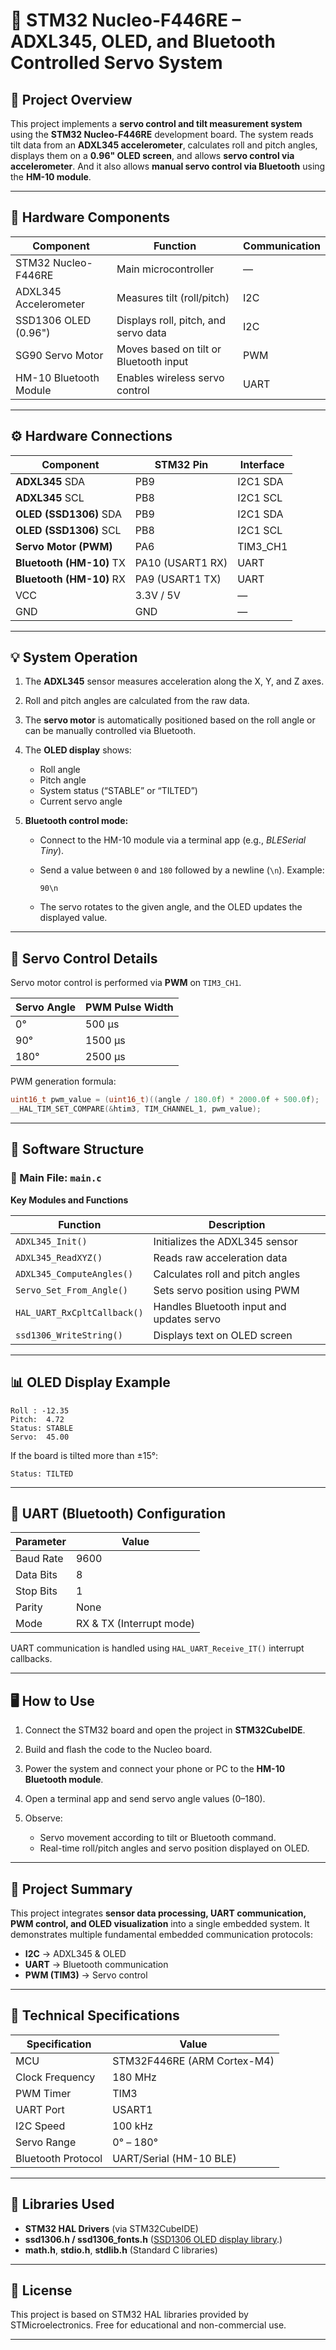 # 🚀 STM32 Nucleo-F446RE – ADXL345, OLED, and Bluetooth Controlled Servo System

## 📘 Project Overview

This project implements a **servo control and tilt measurement system** using the **STM32 Nucleo-F446RE** development board.
The system reads tilt data from an **ADXL345 accelerometer**, calculates roll and pitch angles, displays them on a **0.96" OLED screen**, and allows **servo control via accelerometer**. And it also allows **manual servo control via Bluetooth** using the **HM-10 module**.

---

## 🧩 Hardware Components

| Component              | Function                               | Communication |
| ---------------------- | -------------------------------------- | ------------- |
| STM32 Nucleo-F446RE    | Main microcontroller                   | —             |
| ADXL345 Accelerometer  | Measures tilt (roll/pitch)             | I2C           |
| SSD1306 OLED (0.96")   | Displays roll, pitch, and servo data   | I2C           |
| SG90 Servo Motor       | Moves based on tilt or Bluetooth input | PWM           |
| HM-10 Bluetooth Module | Enables wireless servo control         | UART          |

---

## ⚙️ Hardware Connections

| Component                | STM32 Pin        | Interface |
| ------------------------ | ---------------- | --------- |
| **ADXL345** SDA          | PB9              | I2C1 SDA  |
| **ADXL345** SCL          | PB8              | I2C1 SCL  |
| **OLED (SSD1306)** SDA   | PB9              | I2C1 SDA  |
| **OLED (SSD1306)** SCL   | PB8              | I2C1 SCL  |
| **Servo Motor (PWM)**    | PA6              | TIM3_CH1  |
| **Bluetooth (HM-10)** TX | PA10 (USART1 RX) | UART      |
| **Bluetooth (HM-10)** RX | PA9 (USART1 TX)  | UART      |
| VCC                      | 3.3V / 5V        | —         |
| GND                      | GND              | —         |

---

## 💡 System Operation

1. The **ADXL345** sensor measures acceleration along the X, Y, and Z axes.

2. Roll and pitch angles are calculated from the raw data.

3. The **servo motor** is automatically positioned based on the roll angle or can be manually controlled via Bluetooth.

4. The **OLED display** shows:

   * Roll angle
   * Pitch angle
   * System status (“STABLE” or “TILTED”)
   * Current servo angle

5. **Bluetooth control mode:**

   * Connect to the HM-10 module via a terminal app (e.g., *BLESerial Tiny*).
   * Send a value between `0` and `180` followed by a newline (`\n`).
     Example:

     ```
     90\n
     ```
   * The servo rotates to the given angle, and the OLED updates the displayed value.

---

## 🔢 Servo Control Details

Servo motor control is performed via **PWM** on `TIM3_CH1`.

| Servo Angle | PWM Pulse Width |
| ----------- | --------------- |
| 0°          | 500 µs          |
| 90°         | 1500 µs         |
| 180°        | 2500 µs         |

PWM generation formula:

```c
uint16_t pwm_value = (uint16_t)((angle / 180.0f) * 2000.0f + 500.0f);
__HAL_TIM_SET_COMPARE(&htim3, TIM_CHANNEL_1, pwm_value);
```

---

## 🧠 Software Structure

### 📂 Main File: `main.c`

**Key Modules and Functions**

| Function                    | Description                               |
| --------------------------- | ----------------------------------------- |
| `ADXL345_Init()`            | Initializes the ADXL345 sensor            |
| `ADXL345_ReadXYZ()`         | Reads raw acceleration data               |
| `ADXL345_ComputeAngles()`   | Calculates roll and pitch angles          |
| `Servo_Set_From_Angle()`    | Sets servo position using PWM             |
| `HAL_UART_RxCpltCallback()` | Handles Bluetooth input and updates servo |
| `ssd1306_WriteString()`     | Displays text on OLED screen              |

---

## 📊 OLED Display Example

```
Roll : -12.35
Pitch:  4.72
Status: STABLE
Servo:  45.00
```

If the board is tilted more than ±15°:

```
Status: TILTED
```

---

## 🔌 UART (Bluetooth) Configuration

| Parameter | Value                    |
| --------- | ------------------------ |
| Baud Rate | 9600                     |
| Data Bits | 8                        |
| Stop Bits | 1                        |
| Parity    | None                     |
| Mode      | RX & TX (Interrupt mode) |

UART communication is handled using `HAL_UART_Receive_IT()` interrupt callbacks.

---

## 🖥️ How to Use

1. Connect the STM32 board and open the project in **STM32CubeIDE**.
2. Build and flash the code to the Nucleo board.
3. Power the system and connect your phone or PC to the **HM-10 Bluetooth module**.
4. Open a terminal app and send servo angle values (0–180).
5. Observe:

   * Servo movement according to tilt or Bluetooth command.
   * Real-time roll/pitch angles and servo position displayed on OLED.

---

## 📸 Project Summary

This project integrates **sensor data processing, UART communication, PWM control, and OLED visualization** into a single embedded system.
It demonstrates multiple fundamental embedded communication protocols:

* **I2C** → ADXL345 & OLED
* **UART** → Bluetooth communication
* **PWM (TIM3)** → Servo control

---

## 🧾 Technical Specifications

| Specification      | Value                       |
| ------------------ | --------------------------- |
| MCU                | STM32F446RE (ARM Cortex-M4) |
| Clock Frequency    | 180 MHz                     |
| PWM Timer          | TIM3                        |
| UART Port          | USART1                      |
| I2C Speed          | 100 kHz                     |
| Servo Range        | 0° – 180°                   |
| Bluetooth Protocol | UART/Serial (HM-10 BLE)     |

---

## 🧰 Libraries Used

* **STM32 HAL Drivers** (via STM32CubeIDE)
* **ssd1306.h / ssd1306_fonts.h** ([SSD1306 OLED display library](https://github.com/afiskon/stm32-ssd1306/tree/master).)
* **math.h**, **stdio.h**, **stdlib.h** (Standard C libraries)

---

## 📜 License

This project is based on STM32 HAL libraries provided by STMicroelectronics.
Free for educational and non-commercial use.

---
